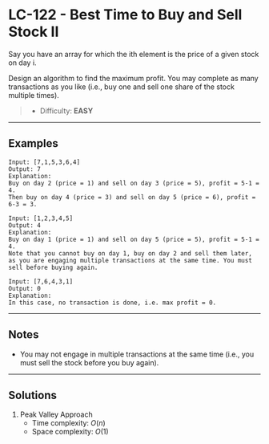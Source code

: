 # LC-122 - Best Time to Buy and Sell Stock II

Say you have an array for which the ith element is the price of a given stock on day i.

Design an algorithm to find the maximum profit. You may complete as many transactions as you like (i.e., buy one and sell one share of the stock multiple times).

> * Difficulty: **EASY**

---
## Examples

```
Input: [7,1,5,3,6,4]
Output: 7
Explanation:
Buy on day 2 (price = 1) and sell on day 3 (price = 5), profit = 5-1 = 4.
Then buy on day 4 (price = 3) and sell on day 5 (price = 6), profit = 6-3 = 3.
```

```
Input: [1,2,3,4,5]
Output: 4
Explanation:
Buy on day 1 (price = 1) and sell on day 5 (price = 5), profit = 5-1 = 4.
Note that you cannot buy on day 1, buy on day 2 and sell them later, as you are engaging multiple transactions at the same time. You must sell before buying again.
```

```
Input: [7,6,4,3,1]
Output: 0
Explanation:
In this case, no transaction is done, i.e. max profit = 0.
```

---
## Notes

* You may not engage in multiple transactions at the same time (i.e., you must sell the stock before you buy again).

---
## Solutions

1. Peak Valley Approach
    * Time complexity: $O(n)$
    * Space complexity: $O(1)$